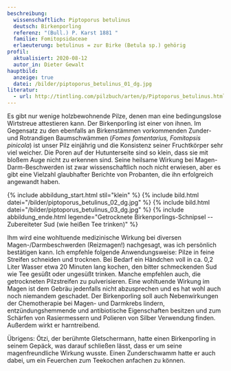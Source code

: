 ```yaml
---
beschreibung:
  wissenschaftlich: Piptoporus betulinus
  deutsch: Birkenporling
  referenz: "(Bull.) P. Karst 1881 "
  familie: Fomitopsidaceae
  erlaeuterung: betulinus = zur Birke (Betula sp.) gehörig
profil:
  aktualisiert: 2020-08-12
  autor_in: Dieter Gewalt
hauptbild:
  anzeige: true
  datei: /bilder/piptoporus_betulinus_01_dg.jpg
literatur:
  - url: http://tintling.com/pilzbuch/arten/p/Piptoporus_betulinus.html
---
```

Es gibt nur wenige holzbewohnende Pilze, denen man eine bedingungslose Wirtstreue attestieren kann. Der Birkenporling ist einer von ihnen. Im Gegensatz zu den ebenfalls an Birkenstämmen vorkommenden Zunder- und Rotrandigen Baumschwämmen (*Fomes fomentarius, Fomitopsis pinicola*) ist unser Pilz einjährig und die Konsistenz seiner Fruchtkörper sehr viel weicher. Die Poren auf der Hutunterseite sind so klein, dass sie mit bloßem Auge nicht zu erkennen sind. Seine heilsame Wirkung bei Magen-Darm-Beschwerden ist zwar wissenschaftlich noch nicht erwiesen, aber es gibt eine Vielzahl glaubhafter Berichte von Probanten, die ihn erfolgreich angewandt haben.

{% include abbildung_start.html stil="klein" %}
{% include bild.html datei="/bilder/piptoporus_betulinus_02_dg.jpg" %}
{% include bild.html datei="/bilder/piptoporus_betulinus_03_dg.jpg" %}
{% include abbildung_ende.html legende="Getrocknete Birkenporlings-Schnipsel  -- Zubereiteter Sud (wie heißen Tee trinken)" %}



Ihm wird eine wohltuende medizinische Wirkung bei diversen Magen-/Darmbeschwerden (Reizmagen!) nachgesagt, was ich persönlich bestätigen kann. Ich empfehle folgende Anwendungsweise: Pilze in feine Streifen schneiden und trocknen. Bei Bedarf ein Händchen voll in ca. 0,2 Liter Wasser etwa 20 Minuten lang kochen, den bitter schmeckenden Sud wie Tee gesüßt oder ungesüßt trinken. Manche empfehlen auch, die getrockneten Pilzstreifen zu pulverisieren. Eine wohltuende Wirkung im Magen ist dem Gebräu jedenfalls nicht abzusprechen und es hat wohl auch noch niemandem geschadet. Der Birkenporling soll auch Nebenwirkungen der Chemotherapie bei Magen- und Darmkrebs lindern, entzündungshemmende und antibiotische Eigenschaften besitzen und zum Schärfen von Rasiermessern und Polieren von Silber Verwendung finden. Außerdem wirkt er harntreibend.

Übrigens: Ötzi, der berühmte Gletschermann, hatte einen Birkenporling in seinem Gepäck, was darauf schließen lässt, dass er um seine magenfreundliche Wirkung wusste. Einen Zunderschwamm hatte er auch dabei, um ein Feuerchen zum Teekochen anfachen zu können.